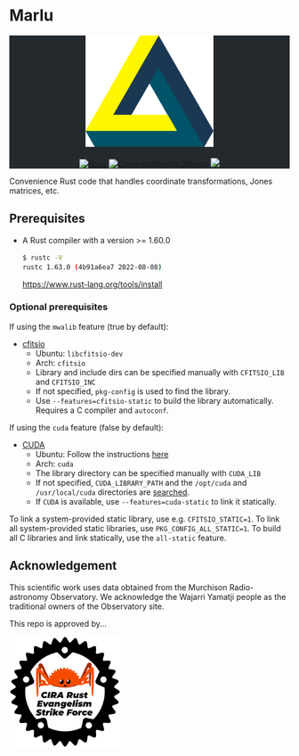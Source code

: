 # Marlu
<div class="bg-gray-dark" align="center" style="background-color:#24292e">
<img src="img/marlu_logo.png" alt="marlu logo" height="200px"/>
<br/>
<br/>
<a href="https://docs.rs/crate/marlu"><img src="https://docs.rs/marlu/badge.svg" alt="docs"></a>
<img src="https://github.com/MWATelescope/Marlu/workflows/Cross-platform%20tests/badge.svg" alt="Cross-platform%20tests">
<a href="https://codecov.io/gh/MWATelescope/Marlu">
  <img src="https://codecov.io/gh/MWATelescope/Marlu/branch/main/graph/badge.svg?token=CYMROMUKRI"/>
</a>
</div>

Convenience Rust code that handles coordinate transformations, Jones matrices,
etc.

## Prerequisites
- A Rust compiler with a version >= 1.60.0

  ```bash
  $ rustc -V
  rustc 1.63.0 (4b91a6ea7 2022-08-08)
  ```

  https://www.rust-lang.org/tools/install

### Optional prerequisites
If using the `mwalib` feature (true by default):

- [cfitsio](https://heasarc.gsfc.nasa.gov/docs/software/fitsio/)
  - Ubuntu: `libcfitsio-dev`
  - Arch: `cfitsio`
  - Library and include dirs can be specified manually with `CFITSIO_LIB` and
    `CFITSIO_INC`
  - If not specified, `pkg-config` is used to find the library.
  - Use `--features=cfitsio-static` to build the library automatically. Requires
    a C compiler and `autoconf`.

If using the `cuda` feature (false by default):

- [CUDA](https://docs.nvidia.com/cuda/index.html#installation-guides)
  - Ubuntu: Follow the instructions [here](https://developer.nvidia.com/cuda-downloads)
  - Arch: `cuda`
  - The library directory can be specified manually with `CUDA_LIB`
  - If not specified, `CUDA_LIBRARY_PATH` and the `/opt/cuda` and
    `/usr/local/cuda` directories are
    [searched](https://github.com/rust-cuda/cuda-sys/blob/3a973786b3482e3fdfd783cd692fbc3c665d5c11/cuda-config/src/lib.rs#L19-L46).
  - If `CUDA` is available, use `--features=cuda-static` to link it statically.

To link a system-provided static library, use e.g. `CFITSIO_STATIC=1`. To link
all system-provided static libraries, use `PKG_CONFIG_ALL_STATIC=1`. To build
all C libraries and link statically, use the `all-static` feature.

## Acknowledgement

This scientific work uses data obtained from the Murchison Radio-astronomy Observatory. We
acknowledge the Wajarri Yamatji people as the traditional owners of the Observatory site.

This repo is approved by...

<img src="https://github.com/MWATelescope/Birli/raw/main/img/CIRA_Rust_Evangelism_Strike_Force.png" height="200px" alt="CIRA Rust Evangelism Strike Force logo">
